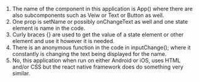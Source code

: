 1. The name of the component in this application is App() where there are also subcomponents such as Veiw or Text or Button as well.
2. One prop is setName or possibly onChangeText as well and one state element is name in the code.
3. Curly braces {} are used to get the value of a state element or other element and use it however it is needed.
4. There is an anonymous function in the code in inputChange(); where it constantly is changing the text being displayed for the name.
5. No, this application when run on either Android or iOS, uses HTML and/or CSS but the react native framework does do something very similar.
